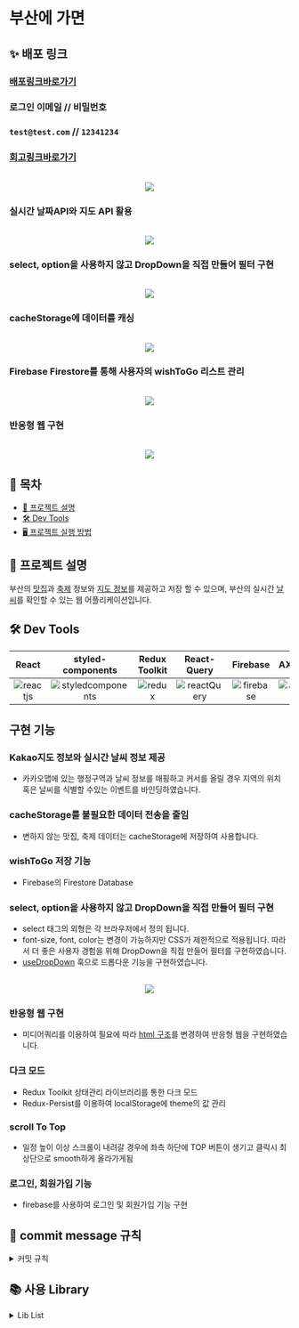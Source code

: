 # 부산에 가면
## **✨ 배포 링크**
### [배포링크바로가기](https://pusan-anotheranotherhoon.vercel.app/)

### 로그인 이메일 // 비밀번호

### `test@test.com` // `12341234`

### [회고링크바로가기](https://velog.io/@anotherhoon/%EA%B0%9C%EC%9D%B8-%ED%94%84%EB%A1%9C%EC%A0%9D%ED%8A%B8-%EB%B6%80%EC%82%B0%EC%97%90-%EA%B0%80%EB%A9%B4-%ED%9A%8C%EA%B3%A0)

<p align="center">
  <br>
  <img src="./images/gif/thumbnail.gif">
  <br>
</p>

### 실시간 날짜API와 지도 API 활용
<p align="center">
  <br>
  <img src="./images/gif/MainWeatherAndMap.gif">
  <br>
</p>

### select, option을 사용하지 않고 DropDown을 직접 만들어 필터 구현
<p align="center">
  <br>
  <img src="./images/gif/DropDownFilter.gif">
  <br>
</p>

### cacheStorage에  데이터를 캐싱
<p align="center">
  <br>
  <img src="./images/gif/CacheStorage.gif">
  <br>
</p>

### Firebase Firestore를 통해 사용자의 wishToGo 리스트 관리
<p align="center">
  <br>
  <img src="./images/gif/wishToGoFirebase.gif">
  <br>
</p>

### 반응형 웹 구현
<p align="center">
  <br>
  <img src="./images/gif/responsive.gif">
  <br>
</p>


## 📝 목차

- [📰 프로젝트 설명](#-프로젝트-설명)
- [🛠️ Dev Tools](#-dev-tools)
- [🖥 프로젝트 실행 방법](#-프로젝트-실행-방법)

## **📰 프로젝트 설명**

부산의 [맛집](https://www.data.go.kr/iim/api/selectAPIAcountView.do)과 [축제](https://www.data.go.kr/iim/api/selectAPIAcountView.do) 정보와 [지도 정보](https://react-kakao-maps-sdk.jaeseokim.dev/)를 제공하고 저장 할 수 있으며, 부산의 실시간 [날씨](https://openweathermap.org/current)를 확인할 수 있는 웹 어플리케이션입니다.


## **🛠 Dev Tools**

| React | styled-components |  Redux Toolkit   |  React-Query   | Firebase|AXIOS|카카오맵|
| :--------: | :--------: | :------: | :-----: |:------: |:------:|:------:
|   ![reactjs]    |   ![styledcomponents]    | ![redux] | ![reactQuery] |![firebase]|![axios]|![kakaoMap]|


## 구현 기능

### Kakao지도 정보와 실시간 날씨 정보 제공
* 카카오맵에 있는 행정구역과 날씨 정보를 매핑하고 커서를 올릴 경우 지역의 위치 혹은 날씨를 식별할 수있는 이벤트를 바인딩하였습니다.

### cacheStorage를 불필요한 데이터 전송을 줄임
* 변하지 않는 맛집, 축제 데이터는 cacheStorage에 저장하여 사용합니다.

### wishToGo 저장 기능
* Firebase의 Firestore Database

### select, option을 사용하지 않고 DropDown을 직접 만들어 필터 구현
* select 태그의 외형은 각 브라우저에서 정의 됩니다. 
* font-size, font, color는 변경이 가능하지만 CSS가 제한적으로 적용됩니다. 따라서 더 좋은 사용자 경험을 위해 DropDown을 직접 만들어 필터를 구현하였습니다.
* [useDropDown](https://github.com/anotheranotherhoon/pusan/blob/main/src/hook/useDropDown.js) 훅으로 드롭다운 기능을 구현하였습니다.

<p align="center">
  <br>
  <img src="./images/code/DropDown.png">
  <br>
</p>

### 반응형 웹 구현
* 미디어쿼리를 이용하여 필요에 따라 [html 구조](https://github.com/anotheranotherhoon/pusan/blob/94cc4c573a6d125dee50882a0172385b3ae8d139/src/components/Card.js#L18-L46)를 변경하여 반응형 웹을 구현하였습니다.


### 다크 모드
* Redux Toolkit 상태관리 라이브러리를 통한 다크 모드
* Redux-Persist를 이용하여 localStorage에 theme의 값 관리

### scroll To Top
* 일정 높이 이상 스크롤이 내려갈 경우에 좌측 하단에 TOP 버튼이 생기고 클릭시 최상단으로 smooth하게 올라가게됨

### 로그인, 회원가입 기능
* firebase를 사용하여 로그인 및 회원가입 기능 구현


##  **🌱 commit message 규칙**

<details>
<summary>커밋 규칙</summary>
<div markdown="1">

⭐ feat : 새로운 기능에 대한 커밋

🎨 ui : 새로운 CSS관련 디자인에 대한 커밋

🛠 fix : 버그 수정에 대한 커밋

🧱 build : 빌드 관련 파일 수정에 대한 커밋

👏 chore : 파일 이동, 파일명 수정, 변수 제거 등의 자잘한 수정에 대한 커밋

⚒ refactor : 코드 리팩토링에 대한 커밋

📝 style : 공백 제거와 같은, 코드 스타일 혹은 포맷 등에 관한 커밋

✏ docs : 문서 수정에 대한 커밋

💡 ci : CI관련 설정 수정에 대한 커밋

</div>
</details>

## 📚 사용 Library

<details>
<summary>Lib List</summary>
<div markdown="1">

### production
- react
- react-query
- redux-toolkit
- redux-persist
- styled-components
- axios
-  react-kakao-maps-sdk
- react-loader-spinner

</div>
</details>


<!-- Stack Icon Refernces -->

[reactjs]: /images/stack/reactjs.png
[styledcomponents]: /images/stack/styledcomponents.png
[redux]: /images/stack/redux.png
[reactrouter]: /images/stack/reactrouter.png
[firebase]: /images/stack/firebase.png
[axios]:/images/stack/axios.png
[reactQuery]:/images/stack/reactQuery.svg
[kakaoMap]:/images/stack/kakaoMap.png
